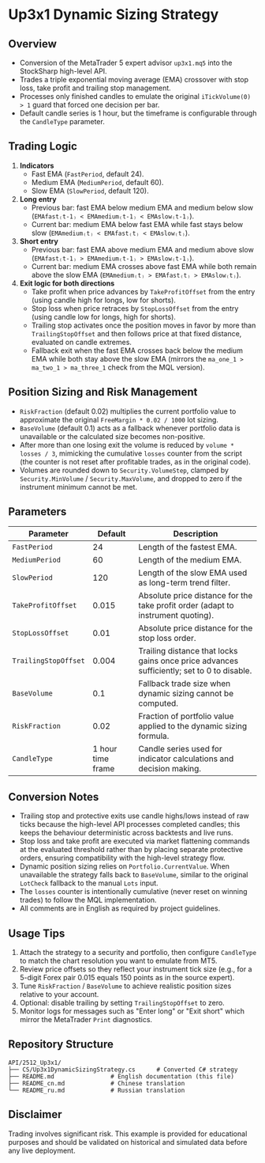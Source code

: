# Up3x1 Dynamic Sizing Strategy

## Overview
- Conversion of the MetaTrader 5 expert advisor `up3x1.mq5` into the StockSharp high-level API.
- Trades a triple exponential moving average (EMA) crossover with stop loss, take profit and trailing stop management.
- Processes only finished candles to emulate the original `iTickVolume(0) > 1` guard that forced one decision per bar.
- Default candle series is 1 hour, but the timeframe is configurable through the `CandleType` parameter.

## Trading Logic
1. **Indicators**
   - Fast EMA (`FastPeriod`, default 24).
   - Medium EMA (`MediumPeriod`, default 60).
   - Slow EMA (`SlowPeriod`, default 120).
2. **Long entry**
   - Previous bar: fast EMA below medium EMA and medium below slow (`EMAfast₍t-1₎ < EMAmedium₍t-1₎ < EMAslow₍t-1₎`).
   - Current bar: medium EMA below fast EMA while fast stays below slow (`EMAmedium₍t₎ < EMAfast₍t₎ < EMAslow₍t₎`).
3. **Short entry**
   - Previous bar: fast EMA above medium EMA and medium above slow (`EMAfast₍t-1₎ > EMAmedium₍t-1₎ > EMAslow₍t-1₎`).
   - Current bar: medium EMA crosses above fast EMA while both remain above the slow EMA (`EMAmedium₍t₎ > EMAfast₍t₎ > EMAslow₍t₎`).
4. **Exit logic for both directions**
   - Take profit when price advances by `TakeProfitOffset` from the entry (using candle high for longs, low for shorts).
   - Stop loss when price retraces by `StopLossOffset` from the entry (using candle low for longs, high for shorts).
   - Trailing stop activates once the position moves in favor by more than `TrailingStopOffset` and then follows price at that fixed distance, evaluated on candle extremes.
   - Fallback exit when the fast EMA crosses back below the medium EMA while both stay above the slow EMA (mirrors the `ma_one_1 > ma_two_1 > ma_three_1` check from the MQL version).

## Position Sizing and Risk Management
- `RiskFraction` (default 0.02) multiplies the current portfolio value to approximate the original `FreeMargin * 0.02 / 1000` lot sizing.
- `BaseVolume` (default 0.1) acts as a fallback whenever portfolio data is unavailable or the calculated size becomes non-positive.
- After more than one losing exit the volume is reduced by `volume * losses / 3`, mimicking the cumulative `losses` counter from the script (the counter is not reset after profitable trades, as in the original code).
- Volumes are rounded down to `Security.VolumeStep`, clamped by `Security.MinVolume` / `Security.MaxVolume`, and dropped to zero if the instrument minimum cannot be met.

## Parameters
| Parameter | Default | Description |
|-----------|---------|-------------|
| `FastPeriod` | 24 | Length of the fastest EMA.
| `MediumPeriod` | 60 | Length of the medium EMA.
| `SlowPeriod` | 120 | Length of the slow EMA used as long-term trend filter.
| `TakeProfitOffset` | 0.015 | Absolute price distance for the take profit order (adapt to instrument quoting).
| `StopLossOffset` | 0.01 | Absolute price distance for the stop loss order.
| `TrailingStopOffset` | 0.004 | Trailing distance that locks gains once price advances sufficiently; set to 0 to disable.
| `BaseVolume` | 0.1 | Fallback trade size when dynamic sizing cannot be computed.
| `RiskFraction` | 0.02 | Fraction of portfolio value applied to the dynamic sizing formula.
| `CandleType` | 1 hour time frame | Candle series used for indicator calculations and decision making.

## Conversion Notes
- Trailing stop and protective exits use candle highs/lows instead of raw ticks because the high-level API processes completed candles; this keeps the behaviour deterministic across backtests and live runs.
- Stop loss and take profit are executed via market flattening commands at the evaluated threshold rather than by placing separate protective orders, ensuring compatibility with the high-level strategy flow.
- Dynamic position sizing relies on `Portfolio.CurrentValue`. When unavailable the strategy falls back to `BaseVolume`, similar to the original `LotCheck` fallback to the manual `Lots` input.
- The `losses` counter is intentionally cumulative (never reset on winning trades) to follow the MQL implementation.
- All comments are in English as required by project guidelines.

## Usage Tips
1. Attach the strategy to a security and portfolio, then configure `CandleType` to match the chart resolution you want to emulate from MT5.
2. Review price offsets so they reflect your instrument tick size (e.g., for a 5-digit Forex pair 0.015 equals 150 points as in the source expert).
3. Tune `RiskFraction` / `BaseVolume` to achieve realistic position sizes relative to your account.
4. Optional: disable trailing by setting `TrailingStopOffset` to zero.
5. Monitor logs for messages such as "Enter long" or "Exit short" which mirror the MetaTrader `Print` diagnostics.

## Repository Structure
```
API/2512_Up3x1/
├── CS/Up3x1DynamicSizingStrategy.cs      # Converted C# strategy
├── README.md                # English documentation (this file)
├── README_cn.md             # Chinese translation
└── README_ru.md             # Russian translation
```

## Disclaimer
Trading involves significant risk. This example is provided for educational purposes and should be validated on historical and simulated data before any live deployment.
